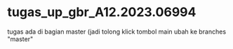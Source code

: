 # tugas_up_gbr_A12.2023.06994

tugas ada di bagian master (jadi tolong klick tombol main ubah ke branches  "master"
